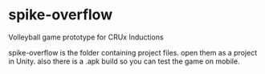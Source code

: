 # spike-overflow
Volleyball game prototype for CRUx Inductions

spike-overflow is the folder containing project files. open them as a project in Unity.
also there is a .apk build so you can test the game on mobile.
